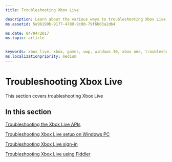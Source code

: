 ```yaml
---
title: Troubleshooting Xbox Live

description: Learn about the various ways to troubleshooting Xbox Live development.
ms.assetid: 5e96199b-9177-4789-9c80-79f6b83a2db4

ms.date: 04/04/2017
ms.topic: article


keywords: xbox live, xbox, games, uwp, windows 10, xbox one, troubleshoot
ms.localizationpriority: medium
---
```


# Troubleshooting Xbox Live

This section covers troubleshooting Xbox Live

## In this section

[Troubleshooting the Xbox Live APIs](troubleshooting-the-xbox-live-services-api.md)

[Troubleshooting Xbox Live setup on Windows PC](troubleshooting-pc-setup.md)

[Troubleshooting Xbox Live sign-in](troubleshooting-sign-in.md)

[Troubleshooting Xbox Live using Fiddler](how-to-set-up-fiddler-for-debugging.md)

